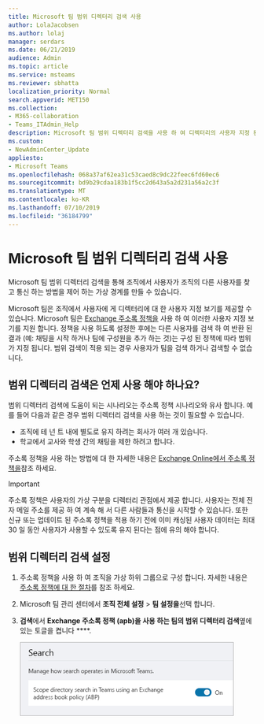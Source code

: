 ```yaml
---
title: Microsoft 팀 범위 디렉터리 검색 사용
author: LolaJacobsen
ms.author: lolaj
manager: serdars
ms.date: 06/21/2019
audience: Admin
ms.topic: article
ms.service: msteams
ms.reviewer: sbhatta
localization_priority: Normal
search.appverid: MET150
ms.collection:
- M365-collaboration
- Teams_ITAdmin_Help
description: Microsoft 팀 범위 디렉터리 검색을 사용 하 여 디렉터리의 사용자 지정 된 보기를 제공 하는 방법에 대해 알아봅니다.
ms.custom:
- NewAdminCenter_Update
appliesto:
- Microsoft Teams
ms.openlocfilehash: 068a37af62ea31c53caed8c9dc22feec6fd60ec6
ms.sourcegitcommit: bd9b29cdaa183b1f5cc2d643a5a2d231a56a2c3f
ms.translationtype: MT
ms.contentlocale: ko-KR
ms.lasthandoff: 07/10/2019
ms.locfileid: "36184799"
---
```

# <a name="use-microsoft-teams-scoped-directory-search"></a>Microsoft 팀 범위 디렉터리 검색 사용

Microsoft 팀 범위 디렉터리 검색을 통해 조직에서 사용자가 조직의 다른 사용자를 찾고 통신 하는 방법을 제어 하는 가상 경계를 만들 수 있습니다. 

Microsoft 팀은 조직에서 사용자에 게 디렉터리에 대 한 사용자 지정 보기를 제공할 수 있습니다. Microsoft 팀은 [Exchange 주소록 정책을](https://docs.microsoft.com/exchange/address-books/address-book-policies/address-book-policies) 사용 하 여 이러한 사용자 지정 보기를 지원 합니다. 정책을 사용 하도록 설정한 후에는 다른 사용자를 검색 하 여 반환 된 결과 (예: 채팅을 시작 하거나 팀에 구성원을 추가 하는 것)는 구성 된 정책에 따라 범위가 지정 됩니다. 범위 검색이 적용 되는 경우 사용자가 팀을 검색 하거나 검색할 수 없습니다. 

## <a name="when-should-you-use-scoped-directory-searches"></a>범위 디렉터리 검색은 언제 사용 해야 하나요?

범위 디렉터리 검색에 도움이 되는 시나리오는 주소록 정책 시나리오와 유사 합니다. 예를 들어 다음과 같은 경우 범위 디렉터리 검색을 사용 하는 것이 필요할 수 있습니다.

- 조직에 테 넌 트 내에 별도로 유지 하려는 회사가 여러 개 있습니다. 
- 학교에서 교사와 학생 간의 채팅을 제한 하려고 합니다. 
 
주소록 정책을 사용 하는 방법에 대 한 자세한 내용은 [Exchange Online에서 주소록 정책을](https://docs.microsoft.com/exchange/address-books/address-book-policies/address-book-policies)참조 하세요.

> [!IMPORTANT]
> 주소록 정책은 사용자의 가상 구분을 디렉터리 관점에서 제공 합니다. 사용자는 전체 전자 메일 주소를 제공 하 여 계속 해 서 다른 사람들과 통신을 시작할 수 있습니다. 또한 신규 또는 업데이트 된 주소록 정책을 적용 하기 전에 이미 캐싱된 사용자 데이터는 최대 30 일 동안 사용자가 사용할 수 있도록 유지 된다는 점에 유의 해야 합니다.

## <a name="turn-on-scoped-directory-search"></a>범위 디렉터리 검색 설정

1. 주소록 정책을 사용 하 여 조직을 가상 하위 그룹으로 구성 합니다. 자세한 내용은 [주소록 정책에 대 한 절차](https://docs.microsoft.com/exchange/address-books/address-book-policies/address-book-policies)를 참조 하세요.

2. Microsoft 팀 관리 센터에서 **조직 전체 설정** > **팀 설정을**선택 합니다.

3. **검색**에서 **Exchange 주소록 정책 (apb)을 사용 하는 팀의 범위 디렉터리 검색**옆에 있는 토글을 켭니다 ****.

    ![Microsoft 팀 관리 센터의 범위 디렉터리 검색](media/teams-scoped-directory-search-image1.png)



